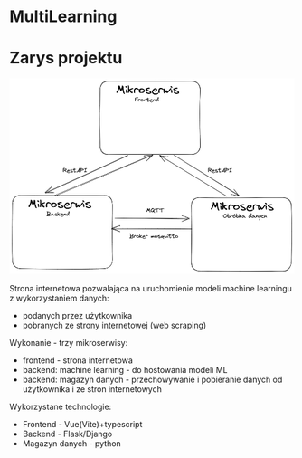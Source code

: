 # MultiLearning
# Zarys projektu

![Zarys projektu zdjęcie](images/zarys.png)

Strona internetowa pozwalająca na uruchomienie modeli machine learningu z wykorzystaniem danych: 
- podanych przez użytkownika 
- pobranych ze strony internetowej (web scraping)  

Wykonanie - trzy mikroserwisy: 
- frontend - strona internetowa  
- backend: machine learning - do hostowania modeli ML 
- backend: magazyn danych - przechowywanie i pobieranie danych od użytkownika i ze stron internetowych

Wykorzystane technologie:
- Frontend - Vue(Vite)+typescript
- Backend - Flask/Django
- Magazyn danych - python
